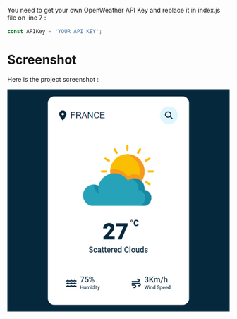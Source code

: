You need to get your own OpenWeather API Key and replace it in index.js file on line 7 :

```javascript
const APIKey = 'YOUR API KEY';
```


# Screenshot
Here is the project screenshot :

![screenshot](screenshot.jpg)
